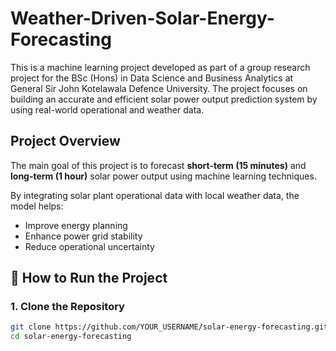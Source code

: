 # Weather-Driven-Solar-Energy-Forecasting
This is a machine learning project developed as part of a group research project for the BSc (Hons) in Data Science and Business Analytics at General Sir John Kotelawala Defence University.  The project focuses on building an accurate and efficient solar power output prediction system by using real-world operational and weather data.

## Project Overview

The main goal of this project is to forecast **short-term (15 minutes)** and **long-term (1 hour)** solar power output using machine learning techniques.

By integrating solar plant operational data with local weather data, the model helps:
- Improve energy planning
- Enhance power grid stability
- Reduce operational uncertainty

## 🚀 How to Run the Project

### 1. Clone the Repository

```bash
git clone https://github.com/YOUR_USERNAME/solar-energy-forecasting.git
cd solar-energy-forecasting
